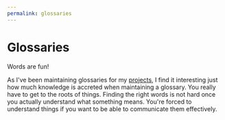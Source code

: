 ```yaml
---
permalink: glossaries
---
```

# Glossaries

Words are fun!

As I've been maintaining glossaries for my [projects](projects.md), I find it interesting just how much knowledge is accreted when maintaining a glossary.
You really have to get to the roots of things. Finding the right words is not hard once you actually understand what something means. You're forced to understand things if you want to be able to communicate them effectively.
